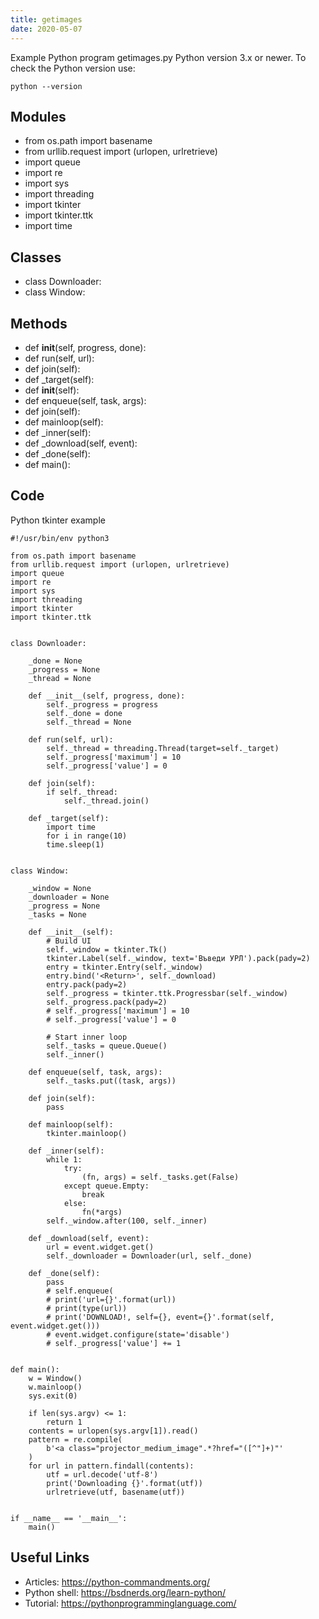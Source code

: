 ```yaml
---
title: getimages
date: 2020-05-07
---
```

Example Python program getimages.py
Python version 3.x or newer.
To check the Python version use:

    python --version

## Modules

* from os.path import basename
* from urllib.request import (urlopen, urlretrieve)
* import queue
* import re
* import sys
* import threading
* import tkinter
* import tkinter.ttk
* import time

## Classes

* class Downloader:
* class Window:

## Methods

* def __init__(self, progress, done):
* def run(self, url):
* def join(self):
* def _target(self):
* def __init__(self):
* def enqueue(self, task, args):
* def join(self):
* def mainloop(self):
* def _inner(self):
* def _download(self, event):
* def _done(self):
* def main():

## Code

Python tkinter example

    #!/usr/bin/env python3
    
    from os.path import basename
    from urllib.request import (urlopen, urlretrieve)
    import queue
    import re
    import sys
    import threading
    import tkinter
    import tkinter.ttk
    
    
    class Downloader:
    
        _done = None
        _progress = None
        _thread = None
    
        def __init__(self, progress, done):
            self._progress = progress
            self._done = done
            self._thread = None
    
        def run(self, url):
            self._thread = threading.Thread(target=self._target)
            self._progress['maximum'] = 10
            self._progress['value'] = 0
    
        def join(self):
            if self._thread:
                self._thread.join()
    
        def _target(self):
            import time
            for i in range(10)
            time.sleep(1)
    
    
    class Window:
    
        _window = None
        _downloader = None
        _progress = None
        _tasks = None
    
        def __init__(self):
            # Build UI
            self._window = tkinter.Tk()
            tkinter.Label(self._window, text='Въведи УРЛ').pack(pady=2)
            entry = tkinter.Entry(self._window)
            entry.bind('<Return>', self._download)
            entry.pack(pady=2)
            self._progress = tkinter.ttk.Progressbar(self._window)
            self._progress.pack(pady=2)
            # self._progress['maximum'] = 10
            # self._progress['value'] = 0
    
            # Start inner loop
            self._tasks = queue.Queue()
            self._inner()
    
        def enqueue(self, task, args):
            self._tasks.put((task, args))
    
        def join(self):
            pass
    
        def mainloop(self):
            tkinter.mainloop()
    
        def _inner(self):
            while 1:
                try:
                    (fn, args) = self._tasks.get(False)
                except queue.Empty:
                    break
                else:
                    fn(*args)
            self._window.after(100, self._inner)
    
        def _download(self, event):
            url = event.widget.get()
            self._downloader = Downloader(url, self._done)
    
        def _done(self):
            pass
            # self.enqueue(
            # print('url={}'.format(url))
            # print(type(url))
            # print('DOWNLOAD!, self={}, event={}'.format(self, event.widget.get()))
            # event.widget.configure(state='disable')
            # self._progress['value'] += 1
    
    
    def main():
        w = Window()
        w.mainloop()
        sys.exit(0)
    
        if len(sys.argv) <= 1:
            return 1
        contents = urlopen(sys.argv[1]).read()
        pattern = re.compile(
            b'<a class="projector_medium_image".*?href="([^"]+)"'
        )
        for url in pattern.findall(contents):
            utf = url.decode('utf-8')
            print('Downloading {}'.format(utf))
            urlretrieve(utf, basename(utf))
    
    
    if __name__ == '__main__':
        main()
    

## Useful Links

- Articles: https://python-commandments.org/
- Python shell: https://bsdnerds.org/learn-python/
- Tutorial: https://pythonprogramminglanguage.com/
